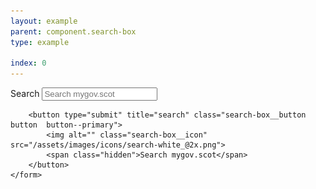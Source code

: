 ```yaml
---
layout: example
parent: component.search-box
type: example

index: 0
---
```


<div class="search-box">
    <form role="search" class="search-box__form" method="GET" action="/search/">
        <label class="search-box__label hidden" for="search-box">Search</label>
        <input name="q" required="" id="search-box" class="search-box__input" type="text" placeholder="Search mygov.scot" autocomplete="off">

        <button type="submit" title="search" class="search-box__button  button  button--primary">
            <img alt="" class="search-box__icon" src="/assets/images/icons/search-white_@2x.png">
            <span class="hidden">Search mygov.scot</span>
        </button>
    </form>
</div>
